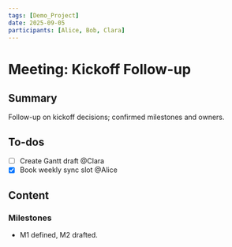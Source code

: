 ```yaml
---
tags: [Demo_Project]
date: 2025-09-05
participants: [Alice, Bob, Clara]
---
```


# Meeting: Kickoff Follow-up

## Summary
Follow-up on kickoff decisions; confirmed milestones and owners.

## To-dos
- [ ] Create Gantt draft @Clara
- [x] Book weekly sync slot @Alice

## Content
### Milestones
- M1 defined, M2 drafted.

